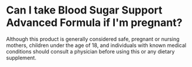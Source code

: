 # Can I take Blood Sugar Support Advanced Formula if I'm pregnant?

Although this product is generally considered safe, pregnant or nursing mothers, children under the age of 18, and individuals with known medical conditions should consult a physician before using this or any dietary supplement.